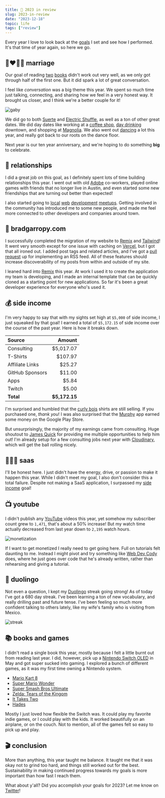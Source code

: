 ```yaml
---
title: 📅 2023 in review
slug: 2023-in-review
date: "2023-12-18"
topic: life
tags: ["review"]
---
```


Every year I love to look back at the [goals][goals-for-2023] I set and see how I performed. It's that time of year again, so here we go.

## 👩‍❤️‍💋‍👨 marriage

Our goal of reading [two][seven-principles] [books][eight-dates] didn't work out very well, as we only got through half of the first one. But it did spark a lot of great conversation.

I feel like _conversation_ was a big theme this year. We spent so much time just talking, connecting, and sharing how we feel in a very honest way. It brought us closer, and I think we're a better couple for it!

![gaby][gaby]

We did go to both [Suerte][suerte] and [Electric Shuffle][electric-shuffle], as well as a ton of other great dates. We did day dates like working at a [coffee shop][coffee-shop], [day drinking][day-drinking] downtown, and shopping at [Magnolia][magnolia]. We also went out [dancing][dancing] a lot this year, and really got back to our roots on the dance floor.

Next year is our ten year anniversary, and we're hoping to do something **big** to celebrate.

## 🤝 relationships

I did a great job on this goal, as I definitely spent lots of time building relationships this year. I went out with old [Adobe][adobe] co-workers, played online games with friends that no longer live in Austin, and even started some new friendships that are turning out better than expected!

I also started going to [local][austin-js] [web][react-atx] [development][nextjs-atx] [meetups][remix-austin]. Getting involved in the community has introduced me to some new people, and made me feel more connected to other developers and companies around town.

## 🏡 bradgarropy.com

I successfully completed the migration of my website to [Remix][remix] and [Tailwind][tailwind]! It went very smooth except for one issue with caching on [Vercel][vercel], but I got that all ironed out. I added post tags and related articles, and I've got a [pull request][pull-request] up for implementing an RSS feed. All of these features should increase discoverability of my posts from within and outside of my site.

I leaned hard into [Remix][remix] this year. At work I used it to create the application my team is developing, and I made an internal template that can be quickly cloned as a starting point for new applications. So far it's been a great developer experience for everyone who's used it.

## 💰 side income

I'm very happy to say that with my sights set high at `$5,000` of side income, I just squeaked by that goal! I earned a total of `$5,172.15` of side income over the course of the past year. Here is how it breaks down.

| Source          |        Amount |
| :-------------- | ------------: |
| Consulting      |     $5,017.07 |
| T-Shirts        |       $107.97 |
| Affiliate Links |        $25.27 |
| GitHub Sponsors |        $11.00 |
| Apps            |         $5.84 |
| Twitch          |         $5.00 |
| **Total**       | **$5,172.15** |

I'm surprised and humbled that the [curly bois][curly-bois] shirts are still selling. If you purchased one, _thank you_! I was also surprised that the [Murphy][murphy] app earned some money on the Google Play Store.

But unsurprisingly, the majority of my earnings came from consulting. Huge shoutout to [James Quick][james-quick] for providing me multiple opportunities to help him out! I'm already setup for a few consulting jobs next year with [Cloudinary][cloudinary], which will get the ball rolling nicely.

## 👨🏼‍💻 saas

I'll be honest here. I just didn't have the energy, drive, or passion to make it happen this year. While I didn't meet my goal, I also don't consider this a total failure. Despite not making a SaaS application, I surpassed my [side income][side-income] goal!

## 📺 youtube

I didn't publish any [YouTube][youtube] videos this year, yet somehow my subscriber count grew to `1,471`, that's about a 50% increase! But my watch time actually decreased from last year down to `2,195` watch hours.

![monetization][monetization]

If I want to get monetized I really need to get going here. Full on tutorials felt daunting to me. Instead I might pivot and try something like [Web Dev Cody][webdevcody] does, where he just goes over code that he's already written, rather than rehearsing and giving a tutorial.

## 🦉 duolingo

Not even a question, I kept my [Duolingo][duolingo] streak going strong! As of today I've got a 680 day streak. I've been learning a ton of new vocabulary, and really drilling past and future tense. I've been feeling so much more confident talking to others lately, like my wife's family who is visiting from Mexico.

![streak][streak]

## 📚 books and games

I didn't read a single book this year, mostly because I felt a little burnt out from reading last year. I did, however, pick up a [Nintendo Switch OLED][switch] in May and got super sucked into gaming. I explored a bunch of different games, as it was my first time owning a Nintendo system.

- [Mario Kart 8][mario-kart]
- [Super Mario Wonder][super-mario]
- [Super Smash Bros Ultimate][super-smash]
- [Zelda: Tears of the Kingom][totk]
- [It Takes Two][it-takes-two]
- [Hades][hades]

Mostly I just loved how flexible the Switch was. It could play my favorite indie games, or I could play with the kids. It worked beautifully on an airplane, or on the couch. Not to mention, all of the games felt so easy to pick up and play.

## 🎬 conclusion

More than anything, this year taught me balance. It taught me that it was okay not to grind too hard, and things still worked out for the best. Sustainability in making continued progress towards my goals is more important than how fast I reach them.

What about y'all? Did you accomplish your goals for 2023? Let me know on [Twitter][twitter]!

[goals-for-2023]: https://bradgarropy.com/blog/goals-for-2023
[seven-principles]: https://www.amazon.com/Seven-Principles-Making-Marriage-Work/dp/0553447718?tag=bradgarropy00-20
[eight-dates]: https://www.amazon.com/Eight-Dates-Essential-Conversations-Lifetime/dp/1523504463?tag=bradgarropy00-20
[gaby]: https://res.cloudinary.com/bradgarropy/image/upload/bradgarropy.com/posts/gaby.jpg
[suerte]: https://www.suerteatx.com
[electric-shuffle]: https://electricshuffleusa.com/austin
[coffee-shop]: https://www.instagram.com/p/CwBoU9UNf4q
[day-drinking]: https://www.instagram.com/p/CwBpCoDtDae
[magnolia]: https://magnolia.com/visit
[dancing]: https://www.instagram.com/p/CzjazUQOxqcAMm0OSG_ZjQmCp9k30FDxoxIOiA0
[adobe]: https://www.adobe.com
[austin-js]: https://www.meetup.com/austin-js
[react-atx]: https://www.meetup.com/react-atx
[nextjs-atx]: https://www.meetup.com/next-js-atx
[remix-austin]: https://www.meetup.com/remix-austin
[remix]: https://remix.run
[tailwind]: https://tailwindcss.com
[vercel]: https://vercel.com
[pull-request]: https://github.com/bradgarropy/bradgarropy.com/pull/290
[curly-bois]: https://cottonbureau.com/people/brad-garropy
[murphy]: https://play.google.com/store/apps/details?id=com.bradgarropy.murphy.twa
[james-quick]: https://www.jamesqquick.com
[cloudinary]: https://cloudinary.com
[side-income]: https://bradgarropy/blog/2023-in-review#side-income
[youtube]: https://youtube.com/bradgarropy
[monetization]: https://res.cloudinary.com/bradgarropy/image/upload/bradgarropy.com/posts/monetization.png
[webdevcody]: https://www.youtube.com/@WebDevCody
[duolingo]: https://www.duolingo.com
[streak]: https://res.cloudinary.com/bradgarropy/image/upload/bradgarropy.com/posts/duolingo.jpg
[switch]: https://www.amazon.com/Nintendo-Switch-OLED-Model-White-Joy/dp/B098RKWHHZ?tag=bradgarropy00-20
[mario-kart]: https://www.amazon.com/Mario-Kart-Deluxe-Nintendo-Digital/dp/B01N1037CV?tag=bradgarropy00-20
[super-mario]: https://www.amazon.com/Super-Mario-Bros-TM-Wonder-Nintendo-Version/dp/B0C8VHZR14?tag=bradgarropy00-20
[super-smash]: https://www.amazon.com/Super-Smash-Bros-Ultimate-Nintendo/dp/B01N5OKGLH?tag=bradgarropy00-20
[totk]: https://www.amazon.com/Legend-Zelda-Breath-Wild-Nintendo-Switch/dp/B097B2YWFX?tag=bradgarropy00-20
[it-takes-two]: https://www.amazon.com/Takes-Two-Nintendo-Switch/dp/B0BDTF3NK4?tag=bradgarropy00-20
[hades]: https://www.amazon.com/Hades-Limited-Nintendo-Switch/dp/B08X2K6B1Z?tag=bradgarropy00-20
[twitter]: https://twitter.com/bradgarropy
